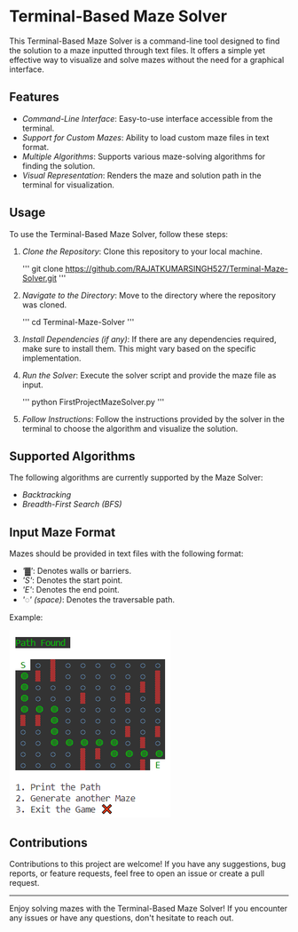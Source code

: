 # Terminal-Based Maze Solver

This Terminal-Based Maze Solver is a command-line tool designed to find the solution to a maze inputted through text files. It offers a simple yet effective way to visualize and solve mazes without the need for a graphical interface.

## Features

- *Command-Line Interface*: Easy-to-use interface accessible from the terminal.
- *Support for Custom Mazes*: Ability to load custom maze files in text format.
- *Multiple Algorithms*: Supports various maze-solving algorithms for finding the solution.
- *Visual Representation*: Renders the maze and solution path in the terminal for visualization.

## Usage

To use the Terminal-Based Maze Solver, follow these steps:

1. *Clone the Repository*: Clone this repository to your local machine.

    
    '''
        git clone https://github.com/RAJATKUMARSINGH527/Terminal-Maze-Solver.git
    '''    
    

2. *Navigate to the Directory*: Move to the directory where the repository was cloned.

    
    '''
        cd Terminal-Maze-Solver
    '''    
    

3. *Install Dependencies (if any)*: If there are any dependencies required, make sure to install them. This might vary based on the specific implementation.

4. *Run the Solver*: Execute the solver script and provide the maze file as input.

    
    '''
        python FirstProjectMazeSolver.py
    '''    
    

5. *Follow Instructions*: Follow the instructions provided by the solver in the terminal to choose the algorithm and visualize the solution.

## Supported Algorithms

The following algorithms are currently supported by the Maze Solver:

- *Backtracking*
- *Breadth-First Search (BFS)*
<!-- - *A Search Algorithm** -->

## Input Maze Format

Mazes should be provided in text files with the following format:

- *'▓'*: Denotes walls or barriers.
- *'S'*: Denotes the start point.
- *'E'*: Denotes the end point.
- *'◌' (space)*: Denotes the traversable path.

Example:

![output](output.png)



## Contributions

Contributions to this project are welcome! If you have any suggestions, bug reports, or feature requests, feel free to open an issue or create a pull request.


---

Enjoy solving mazes with the Terminal-Based Maze Solver! If you encounter any issues or have any questions, don't hesitate to reach out.